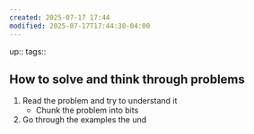 ```yaml
---
created: 2025-07-17 17:44
modified: 2025-07-17T17:44:30-04:00
---
```

up::
tags::
## How to solve and think through problems


1. Read the problem and try to understand it
	- Chunk the problem into bits 
2. Go through the examples the und